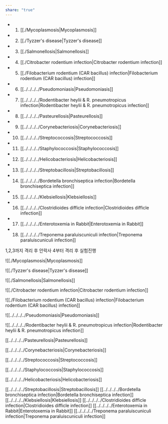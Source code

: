 ```yaml
---
share: "true"
---
```

- 1. [[./Mycoplasmosis|Mycoplasmosis]]
- 2. [[./Tyzzer's disease|Tyzzer's disease]]
- 3. [[./Salmonellosis|Salmonellosis]]
- 4. [[./Citrobacter rodentium infection|Citrobacter rodentium infection]]
- 5. [[./Filobacterium rodentium (CAR bacillus) infection|Filobacterium rodentium (CAR bacillus) infection]]
- 6. [[../../../../Pseudomoniasis|Pseudomoniasis]]
- 7. [[../../../../Rodentibacter heylii & R. pneumotropicus infection|Rodentibacter heylii & R. pneumotropicus infection]]
- 8. [[../../../../Pasteurellosis|Pasteurellosis]]
- 9. [[../../../../Corynebacteriosis|Corynebacteriosis]]
- 10. [[../../../../Streptococcosis|Streptococcosis]]
- 11. [[../../../../Staphylococcosis|Staphylococcosis]]
- 12. [[../../../../Helicobacteriosis|Helicobacteriosis]]
- 13. [[../../../../Streptobacillosis|Streptobacillosis]]
- 14. [[../../../../Bordetella bronchiseptica infection|Bordetella bronchiseptica infection]]
- 15. [[../../../../Klebsiellosis|Klebsiellosis]]
- 16. [[../../../../Clostridioides difficle infection|Clostridioides difficle infection]]
- 17. [[../../../../Enterotoxemia in Rabbit|Enterotoxemia in Rabbit]]
- 18. [[../../../../Treponema paraluiscuniculi infection|Treponema paraluiscuniculi infection]]


1,2,3까지 격리 후 안락사
4부터 격리 후 실험진행

![[./Mycoplasmosis|Mycoplasmosis]]

![[./Tyzzer's disease|Tyzzer's disease]]

![[./Salmonellosis|Salmonellosis]]

![[./Citrobacter rodentium infection|Citrobacter rodentium infection]]

![[./Filobacterium rodentium (CAR bacillus) infection|Filobacterium rodentium (CAR bacillus) infection]]

![[../../../../Pseudomoniasis|Pseudomoniasis]]

![[../../../../Rodentibacter heylii & R. pneumotropicus infection|Rodentibacter heylii & R. pneumotropicus infection]]

[[../../../../Pasteurellosis|Pasteurellosis]]

[[../../../../Corynebacteriosis|Corynebacteriosis]]

[[../../../../Streptococcosis|Streptococcosis]]

[[../../../../Staphylococcosis|Staphylococcosis]]

[[../../../../Helicobacteriosis|Helicobacteriosis]]

[[../../../../Streptobacillosis|Streptobacillosis]]
[[../../../../Bordetella bronchiseptica infection|Bordetella bronchiseptica infection]]
[[../../../../Klebsiellosis|Klebsiellosis]]
[[../../../../Clostridioides difficle infection|Clostridioides difficle infection]]
[[../../../../Enterotoxemia in Rabbit|Enterotoxemia in Rabbit]]
[[../../../../Treponema paraluiscuniculi infection|Treponema paraluiscuniculi infection]]
